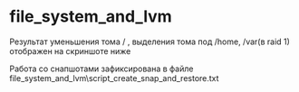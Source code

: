 # file_system_and_lvm
Результат уменьшения тома / , выделения тома под /home, /var(в raid 1)
отображен на скриншоте ниже

Работа со снапшотами зафиксирована в файле file_system_and_lvm\script_create_snap_and_restore.txt